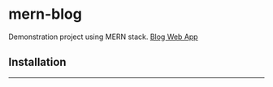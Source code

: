 # mern-blog

Demonstration project using MERN stack. 
[Blog Web App](https://merndailyblog.herokuapp.com/#)

## Installation

---

